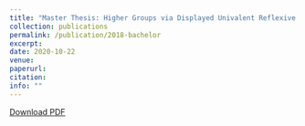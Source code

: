 ```yaml
---
title: "Master Thesis: Higher Groups via Displayed Univalent Reflexive Graphs in Cubical Type Theory"
collection: publications
permalink: /publication/2018-bachelor
excerpt:
date: 2020-10-22
venue:
paperurl: 
citation:
info: ""
---
```


[Download PDF](/files/master.pdf)